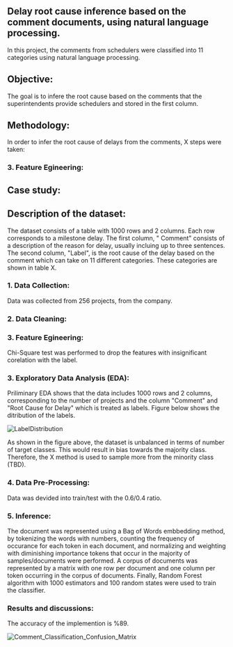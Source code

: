 ## Delay root cause inference based on the comment documents, using natural language processing. 

In this project, the comments from schedulers were classified into 11 categories using natural language processing.

## Objective:
The goal is to infere the root cause based on the comments that the superintendents provide schedulers and stored in the first column. 

## Methodology:
In order to infer the root cause of delays from the comments, X steps were taken: 


### 3. Feature Egineering: 


## Case study:

## Description of the dataset:
The dataset consists of a table with 1000 rows and 2 columns. Each row corresponds to a milestone delay. 
The first column, " Comment" consists of a description of the reason for delay, usually incluing up to three 
sentences. The second column, "Label", is the root cause of the delay based on the comment which can take 
on 11 different categories. These categories are shown in table X. 

### 1. Data Collection:
Data was collected from 256 projects, from the company. 
### 2. Data Cleaning:

### 3. Feature Egineering: 
Chi-Square test was performed to drop the features with insignificant corelation with the label. 


### 3. Exploratory Data Analysis (EDA):
Priliminary EDA shows that the data includes 1000 rows and 2 columns, corresponding to the number of projects and the column "Comment" and "Root Cause for Delay" which is treated as labels. Figure below shows the ditribution of the labels. 

![LabelDistribution](https://user-images.githubusercontent.com/55706949/186999007-bf799541-2fef-4cc7-ab29-bb151212daca.png)

As shown in the figure above, the dataset is unbalanced in terms of number of target classes. This would result in bias towards the majority class. Therefore, the X method is used to sample more from the minority class (TBD). 

### 4. Data Pre-Processing:
 Data was devided into train/test with the 0.6/0.4 ratio. 
### 5. Inference:
 The document was represented using a Bag of Words embbedding method, by tokenizing the words with numbers, counting the frequency of occurance for each token in each document, and normalizing and weighting with diminishing importance tokens that occur in the majority of samples/documents were performed. A corpus of documents was represented by a matrix with one row per document and one column per token occurring in the corpus of documents. Finally, Random Forest algorithm with 1000 estimators and 100 random states were used to train the classifier. 



### Results and discussions:
The accuracy of the implemention is %89. 


 ![Comment_Classification_Confusion_Matrix](https://user-images.githubusercontent.com/55706949/186998256-09feca58-8472-4c7e-9e55-1d2277e988e5.png)

 










